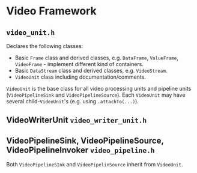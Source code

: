 # Video Framework

## `video_unit.h`

Declares the following classes:

- Basic `Frame` class and derived classes, e.g. `DataFrame`, `ValueFrame`, `VideoFrame` - implement different kind of containers.
- Basic `DataStream` class and derived classes,  e.g. `VideoStream`.
- `VideoUnit` class including documentation/comments.

`VideoUnit` is the base class for all video processing units and pipeline units (`VideoPipelineSink` and `VideoPipelineSource`). Each `VideoUnit` may have several child-`VideoUnit`'s (e.g. using `.attachTo(...)`).

## VideoWriterUnit `video_writer_unit.h`

## VideoPipelineSink, VideoPipelineSource, VideoPipelineInvoker `video_pipeline.h`

Both `VideoPipelineSInk` and `VideoPipelinSource` inherit from `VideoUnit`.
